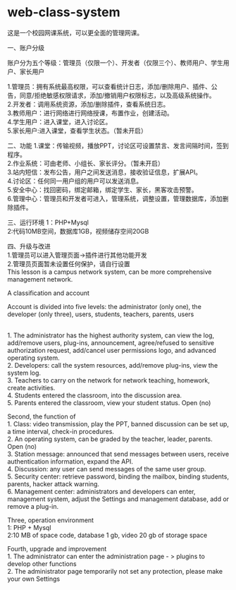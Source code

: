 # web-class-system


这是一个校园网课系统，可以更全面的管理网课。

一、账户分级

账户分为五个等级：管理员（仅限一个）、开发者（仅限三个）、教师用户、学生用户、家长用户

1.管理员：拥有系统最高权限，可以查看统计日志，添加/删除用户、插件、公告，同意/拒绝敏感权限请求，添加/撤销用户权限标志，以及高级系统操作。
<br>2.开发者：调用系统资源，添加/删除插件，查看系统日志。
<br>3.教师用户：进行网络进行网络授课，布置作业，创建活动。
<br>4.学生用户：进入课堂，进入讨论区。
<br>5.家长用户:进入课堂，查看学生状态。（暂未开启）

二、功能
1.课堂：传输视频，播放PPT，讨论区可设置禁言、发言间隔时间，签到程序。
<br>2.作业系统：可由老师、小组长、家长评分。（暂未开启）
<br>3.站内短信：发布公告，用户之间发送消息，接收验证信息，扩展API。
<br>4.讨论区：任何同一用户组的用户可以发送消息。
<br>5.安全中心：找回密码，绑定邮箱，绑定学生、家长，黑客攻击预警。
<br>6.管理中心：管理员和开发者可进入，管理系统，调整设置，管理数据库，添加删除插件。

三、运行环境
1：PHP+Mysql
<br>2:代码10MB空间，数据库1GB，视频储存空间20GB

四、升级与改进
<br>1.管理员可以进入管理页面->插件进行其他功能开发
<br>2.管理员页面暂未设置任何保护，请自行设置
<br>
This lesson is a campus network system, can be more comprehensive management network.

A classification and account

Account is divided into five levels: the administrator (only one), the developer (only three), users, students, teachers, parents, users

<br>1. The administrator has the highest authority system, can view the log, add/remove users, plug-ins, announcement, agree/refused to sensitive authorization request, add/cancel user permissions logo, and advanced operating system.
<br> 2. Developers: call the system resources, add/remove plug-ins, view the system log.
<br>3. Teachers to carry on the network for network teaching, homework, create activities.
<br>4. Students entered the classroom, into the discussion area.
<br>5. Parents entered the classroom, view your student status. Open (no)

Second, the function of
<br>1. Class: video transmission, play the PPT, banned discussion can be set up, a time interval, check-in procedures.
<br>2. An operating system, can be graded by the teacher, leader, parents. Open (no)
<br>3. Station message: announced that send messages between users, receive authentication information, expand the API.
<br>4. Discussion: any user can send messages of the same user group.
<br>5. Security center: retrieve password, binding the mailbox, binding students, parents, hacker attack warning.
<br>6. Management center: administrators and developers can enter, management system, adjust the Settings and management database, add or remove a plug-in.

Three, operation environment
<br>1: PHP + Mysql
<br>2:10 MB of space code, database 1 gb, video 20 gb of storage space

Fourth, upgrade and improvement
<br>1. The administrator can enter the administration page - > plugins to develop other functions
<br>2. The administrator page temporarily not set any protection, please make your own Settings
